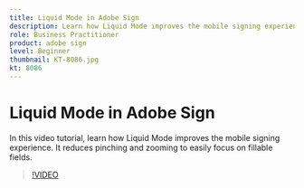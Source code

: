 ```yaml
---
title: Liquid Mode in Adobe Sign
description: Learn how Liquid Mode improves the mobile signing experience.
role: Business Practitioner
product: adobe sign
level: Beginner
thumbnail: KT-8086.jpg
kt: 8086
---
```

# Liquid Mode in Adobe Sign

In this video tutorial, learn how Liquid Mode improves the mobile signing experience. It reduces pinching and zooming to easily focus on fillable fields.

>[!VIDEO](https://video.tv.adobe.com/v/333803?hidetitle=true)